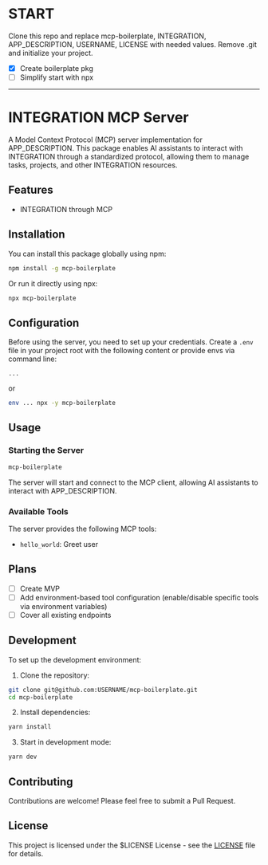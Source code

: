 # START

Clone this repo and replace mcp-boilerplate, INTEGRATION, APP_DESCRIPTION, USERNAME, LICENSE with needed values. Remove .git and initialize your project.

- [x] Create boilerplate pkg
- [ ] Simplify start with npx

---

# INTEGRATION MCP Server

A Model Context Protocol (MCP) server implementation for APP_DESCRIPTION. This package enables AI assistants to interact with INTEGRATION through a standardized protocol, allowing them to manage tasks, projects, and other INTEGRATION resources.

## Features

- INTEGRATION through MCP

## Installation

You can install this package globally using npm:

```bash
npm install -g mcp-boilerplate
```

Or run it directly using npx:

```bash
npx mcp-boilerplate
```

## Configuration

Before using the server, you need to set up your credentials. Create a `.env` file in your project root with the following content or provide envs via command line:

```env
...
```

or

```bash
env ... npx -y mcp-boilerplate
```

## Usage

### Starting the Server

```bash
mcp-boilerplate
```

The server will start and connect to the MCP client, allowing AI assistants to interact with APP_DESCRIPTION.

### Available Tools

The server provides the following MCP tools:

- `hello_world`: Greet user

## Plans

- [ ] Create MVP
- [ ] Add environment-based tool configuration (enable/disable specific tools via environment variables)
- [ ] Cover all existing endpoints

## Development

To set up the development environment:

1. Clone the repository:

```bash
git clone git@github.com:USERNAME/mcp-boilerplate.git
cd mcp-boilerplate
```

2. Install dependencies:

```bash
yarn install
```

3. Start in development mode:

```bash
yarn dev
```

## Contributing

Contributions are welcome! Please feel free to submit a Pull Request.

## License

This project is licensed under the $LICENSE License - see the [LICENSE](https://github.com/USERNAME/mcp-boilerplate/blob/main/LICENSE) file for details.

